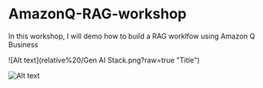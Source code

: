 # AmazonQ-RAG-workshop

In this workshop, I will demo how to build a RAG worklfow using Amazon Q Business

![Alt text](relative%20/Gen AI Stack.png?raw=true "Title")

![Alt text](relative%20Architecture.png?raw=true "Title")
